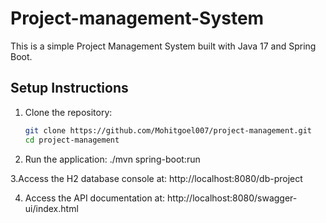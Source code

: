 # Project-management-System
This is a simple Project Management System built with Java 17 and Spring Boot.

## Setup Instructions

1. Clone the repository:
   ```sh
   git clone https://github.com/Mohitgoel007/project-management.git
   cd project-management
   
2. Run the application:
   ./mvn spring-boot:run

3.Access the H2 database console at:
  http://localhost:8080/db-project

4. Access the API documentation at:
   http://localhost:8080/swagger-ui/index.html
